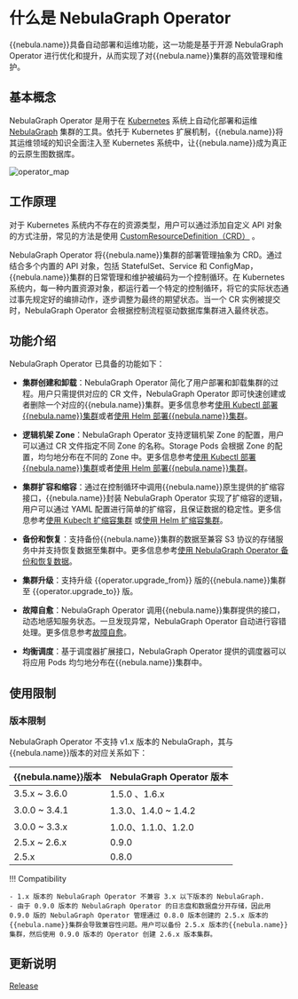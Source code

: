 # 什么是 NebulaGraph Operator


{{nebula.name}}具备自动部署和运维功能，这一功能是基于开源 NebulaGraph Operator 进行优化和提升，从而实现了对{{nebula.name}}集群的高效管理和维护。


## 基本概念

NebulaGraph Operator 是用于在 [Kubernetes](https://kubernetes.io) 系统上自动化部署和运维 [NebulaGraph](https://github.com/vesoft-inc/nebula) 集群的工具。依托于 Kubernetes 扩展机制，{{nebula.name}}将其运维领域的知识全面注入至 Kubernetes 系统中，让{{nebula.name}}成为真正的云原生图数据库。

![operator_map](https://docs-cdn.nebula-graph.com.cn/figures/operator_map_2022-09-08_18-55-18.png)

## 工作原理

对于 Kubernetes 系统内不存在的资源类型，用户可以通过添加自定义 API 对象的方式注册，常见的方法是使用 [CustomResourceDefinition（CRD）](https://kubernetes.io/docs/concepts/extend-kubernetes/api-extension/custom-resources/#customresourcedefinitions) 。

NebulaGraph Operator 将{{nebula.name}}集群的部署管理抽象为 CRD。通过结合多个内置的 API 对象，包括 StatefulSet、Service 和 ConfigMap，{{nebula.name}}集群的日常管理和维护被编码为一个控制循环。在 Kubernetes 系统内，每一种内置资源对象，都运行着一个特定的控制循环，将它的实际状态通过事先规定好的编排动作，逐步调整为最终的期望状态。当一个 CR 实例被提交时，NebulaGraph Operator 会根据控制流程驱动数据库集群进入最终状态。

## 功能介绍

NebulaGraph Operator 已具备的功能如下：

- **集群创建和卸载**：NebulaGraph Operator 简化了用户部署和卸载集群的过程。用户只需提供对应的 CR 文件，NebulaGraph Operator 即可快速创建或者删除一个对应的{{nebula.name}}集群。更多信息参考[使用 Kubectl 部署{{nebula.name}}集群](3.deploy-nebula-graph-cluster/3.1create-cluster-with-kubectl.md)或者[使用 Helm 部署{{nebula.name}}集群](3.deploy-nebula-graph-cluster/3.2create-cluster-with-helm.md)。



- **逻辑机架 Zone**：NebulaGraph Operator 支持逻辑机架 Zone 的配置，用户可以通过 CR 文件指定不同 Zone 的名称。Storage Pods 会根据 Zone 的配置，均匀地分布在不同的 Zone 中。更多信息参考[使用 Kubectl 部署{{nebula.name}}集群](3.deploy-nebula-graph-cluster/3.1create-cluster-with-kubectl.md#_2)或者[使用 Helm 部署{{nebula.name}}集群](3.deploy-nebula-graph-cluster/3.2create-cluster-with-helm.md#_3)。

- **集群扩容和缩容**：通过在控制循环中调用{{nebula.name}}原生提供的扩缩容接口，{{nebula.name}}封装 NebulaGraph Operator 实现了扩缩容的逻辑，用户可以通过 YAML 配置进行简单的扩缩容，且保证数据的稳定性。更多信息参考[使用 Kubeclt 扩缩容集群](3.deploy-nebula-graph-cluster/3.1create-cluster-with-kubectl.md#_3) 或[使用 Helm 扩缩容集群](3.deploy-nebula-graph-cluster/3.2create-cluster-with-helm.md#_2)。
  
- **备份和恢复**：支持备份{{nebula.name}}集群的数据至兼容 S3 协议的存储服务中并支持恢复数据至集群中。更多信息参考[使用 NebulaGraph Operator 备份和恢复数据](10.backup-restore-using-operator.md)。



- **集群升级**：支持升级 {{operator.upgrade_from}} 版的{{nebula.name}}集群至 {{operator.upgrade_to}} 版。  
  
- **故障自愈**：NebulaGraph Operator 调用{{nebula.name}}集群提供的接口，动态地感知服务状态。一旦发现异常，NebulaGraph Operator 自动进行容错处理。更多信息参考[故障自愈](5.operator-failover.md)。
  
- **均衡调度**：基于调度器扩展接口，NebulaGraph Operator 提供的调度器可以将应用 Pods 均匀地分布在{{nebula.name}}集群中。

## 使用限制

### 版本限制

NebulaGraph Operator 不支持 v1.x 版本的 NebulaGraph，其与{{nebula.name}}版本的对应关系如下：

| {{nebula.name}}版本 | NebulaGraph Operator 版本 |
| ------------------- | ------------------------- |
| 3.5.x ~ 3.6.0       | 1.5.0 、1.6.x             |
| 3.0.0 ~ 3.4.1       | 1.3.0、1.4.0 ~ 1.4.2      |
| 3.0.0 ~ 3.3.x       | 1.0.0、1.1.0、1.2.0       |
| 2.5.x ~ 2.6.x       | 0.9.0                     |
| 2.5.x               | 0.8.0                     |


!!! Compatibility

    - 1.x 版本的 NebulaGraph Operator 不兼容 3.x 以下版本的 NebulaGraph.
    - 由于 0.9.0 版本的 NebulaGraph Operator 的日志盘和数据盘分开存储，因此用 0.9.0 版的 NebulaGraph Operator 管理通过 0.8.0 版本创建的 2.5.x 版本的{{nebula.name}}集群会导致兼容性问题。用户可以备份 2.5.x 版本的{{nebula.name}}集群，然后使用 0.9.0 版本的 Operator 创建 2.6.x 版本集群。

## 更新说明

[Release](https://github.com/vesoft-inc/nebula-operator/releases/tag/{{operator.tag}})
